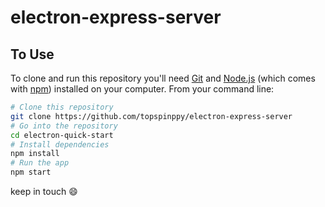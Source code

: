 # electron-express-server


## To Use

To clone and run this repository you'll need [Git](https://git-scm.com) and [Node.js](https://nodejs.org/en/download/) (which comes with [npm](http://npmjs.com)) installed on your computer. From your command line:

```bash
# Clone this repository
git clone https://github.com/topspinppy/electron-express-server
# Go into the repository
cd electron-quick-start
# Install dependencies
npm install
# Run the app
npm start
```

keep in touch :smile:
